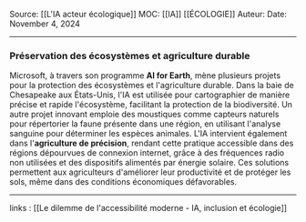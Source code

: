 Source: [[L'IA acteur écologique]]
MOC: [[IA]] [[ÉCOLOGIE]]
Auteur:
Date: November 4, 2024

---

### Préservation des écosystèmes et agriculture durable

Microsoft, à travers son programme **AI for Earth**, mène plusieurs projets pour la protection des écosystèmes et l'agriculture durable. Dans la baie de Chesapeake aux États-Unis, l'IA est utilisée pour cartographier de manière précise et rapide l'écosystème, facilitant la protection de la biodiversité. Un autre projet innovant emploie des moustiques comme capteurs naturels pour répertorier la faune présente dans une région, en utilisant l'analyse sanguine pour déterminer les espèces animales. L'IA intervient également dans l'**agriculture de précision**, rendant cette pratique accessible dans des régions dépourvues de connexion internet, grâce à des fréquences radio non utilisées et des dispositifs alimentés par énergie solaire. Ces solutions permettent aux agriculteurs d'améliorer leur productivité et de protéger les sols, même dans des conditions économiques défavorables.

---
links : [[Le dilemme de l'accessibilité moderne - IA, inclusion et écologie]]